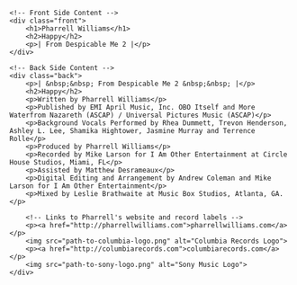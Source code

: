<!DOCTYPE html>
<html lang="en">
<head>
    <meta charset="UTF-8">
    <title>Happy - Pharrell Williams</title>
</head>
<body>

    <!-- Front Side Content -->
    <div class="front">
        <h1>Pharrell Williams</h1>
        <h2>Happy</h2>
        <p>| From Despicable Me 2 |</p>
    </div>

    <!-- Back Side Content -->
    <div class="back">
        <p>| &nbsp;&nbsp; From Despicable Me 2 &nbsp;&nbsp; |</p>
        <h2>Happy</h2>
        <p>Written by Pharrell Williams</p>
        <p>Published by EMI April Music, Inc. OBO Itself and More Waterfrom Nazareth (ASCAP) / Universal Pictures Music (ASCAP)</p>
        <p>Background Vocals Performed by Rhea Dummett, Trevon Henderson, Ashley L. Lee, Shamika Hightower, Jasmine Murray and Terrence Rolle</p>
        <p>Produced by Pharrell Williams</p>
        <p>Recorded by Mike Larson for I Am Other Entertainment at Circle House Studios, Miami, FL</p>
        <p>Assisted by Matthew Desrameaux</p>
        <p>Digital Editing and Arrangement by Andrew Coleman and Mike Larson for I Am Other Entertainment</p>
        <p>Mixed by Leslie Brathwaite at Music Box Studios, Atlanta, GA.</p>
        
        <!-- Links to Pharrell's website and record labels -->
        <p><a href="http://pharrellwilliams.com">pharrellwilliams.com</a></p>
        <img src="path-to-columbia-logo.png" alt="Columbia Records Logo">
        <p><a href="http://columbiarecords.com">columbiarecords.com</a></p>
        <img src="path-to-sony-logo.png" alt="Sony Music Logo">
    </div>

</body>
</html>
